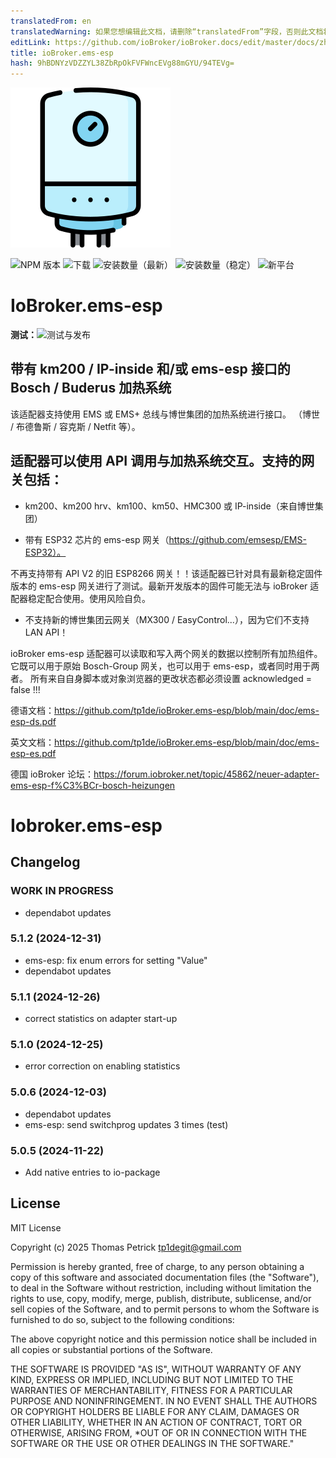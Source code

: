 ```yaml
---
translatedFrom: en
translatedWarning: 如果您想编辑此文档，请删除“translatedFrom”字段，否则此文档将再次自动翻译
editLink: https://github.com/ioBroker/ioBroker.docs/edit/master/docs/zh-cn/adapterref/iobroker.ems-esp/README.md
title: ioBroker.ems-esp
hash: 9hBDNYzVDZZYL38ZbRpOkFVFWncEVg88mGYU/94TEVg=
---
```

![标识](../../../en/adapterref/iobroker.ems-esp/admin/ems-esp.png)

![NPM 版本](https://img.shields.io/npm/v/iobroker.ems-esp.svg)
![下载](https://img.shields.io/npm/dm/iobroker.ems-esp.svg)
![安装数量（最新）](https://iobroker.live/badges/ems-esp-installed.svg)
![安装数量（稳定）](https://iobroker.live/badges/ems-esp-stable.svg)
![新平台](https://nodei.co/npm/iobroker.ems-esp.png?downloads=true)

# IoBroker.ems-esp
**测试：**![测试与发布](https://github.com/tp1de/ioBroker.ems-esp/workflows/Test%20and%20Release/badge.svg)

## 带有 km200 / IP-inside 和/或 ems-esp 接口的 Bosch / Buderus 加热系统
该适配器支持使用 EMS 或 EMS+ 总线与博世集团的加热系统进行接口。
（博世 / 布德鲁斯 / 容克斯 / Netfit 等）。

## 适配器可以使用 API 调用与加热系统交互。支持的网关包括：
* km200、km200 hrv、km100、km50、HMC300 或 IP-inside（来自博世集团）

* 带有 ESP32 芯片的 ems-esp 网关（https://github.com/emsesp/EMS-ESP32）。

不再支持带有 API V2 的旧 ESP8266 网关！！该适配器已针对具有最新稳定固件版本的 ems-esp 网关进行了测试。最新开发版本的固件可能无法与 ioBroker 适配器稳定配合使用。使用风险自负。

* 不支持新的博世集团云网关（MX300 / EasyControl...），因为它们不支持 LAN API！

ioBroker ems-esp 适配器可以读取和写入两个网关的数据以控制所有加热组件。
它既可以用于原始 Bosch-Group 网关，也可以用于 ems-esp，或者同时用于两者。
所有来自自身脚本或对象浏览器的更改状态都必须设置 acknowledged = false !!!

德语文档：https://github.com/tp1de/ioBroker.ems-esp/blob/main/doc/ems-esp-ds.pdf

英文文档：https://github.com/tp1de/ioBroker.ems-esp/blob/main/doc/ems-esp-es.pdf

德国 ioBroker 论坛：https://forum.iobroker.net/topic/45862/neuer-adapter-ems-esp-f%C3%BCr-bosch-heizungen

# Iobroker.ems-esp

## Changelog
<!--
	Placeholder for the next version (at the beginning of the line):
	### **WORK IN PROGRESS**
-->
### **WORK IN PROGRESS**
* dependabot updates

### 5.1.2 (2024-12-31)
* ems-esp: fix enum errors for setting "Value" 
* dependabot updates

### 5.1.1 (2024-12-26)
* correct statistics on adapter start-up

### 5.1.0 (2024-12-25)
* error correction on enabling statistics

### 5.0.6 (2024-12-03)
* dependabot updates
* ems-esp: send switchprog updates 3 times (test)

### 5.0.5 (2024-11-22)
* Add native entries to io-package

## License
MIT License

Copyright (c) 2025 Thomas Petrick <tp1degit@gmail.com>

Permission is hereby granted, free of charge, to any person obtaining a copy
of this software and associated documentation files (the "Software"), to deal
in the Software without restriction, including without limitation the rights
to use, copy, modify, merge, publish, distribute, sublicense, and/or sell
copies of the Software, and to permit persons to whom the Software is
furnished to do so, subject to the following conditions:

The above copyright notice and this permission notice shall be included in all
copies or substantial portions of the Software.

THE SOFTWARE IS PROVIDED "AS IS", WITHOUT WARRANTY OF ANY KIND, EXPRESS OR
IMPLIED, INCLUDING BUT NOT LIMITED TO THE WARRANTIES OF MERCHANTABILITY,
FITNESS FOR A PARTICULAR PURPOSE AND NONINFRINGEMENT. IN NO EVENT SHALL THE
AUTHORS OR COPYRIGHT HOLDERS BE LIABLE FOR ANY CLAIM, DAMAGES OR OTHER
LIABILITY, WHETHER IN AN ACTION OF CONTRACT, TORT OR OTHERWISE, ARISING FROM,
*OUT OF OR IN CONNECTION WITH THE SOFTWARE OR THE USE OR OTHER DEALINGS IN THE
SOFTWARE."
